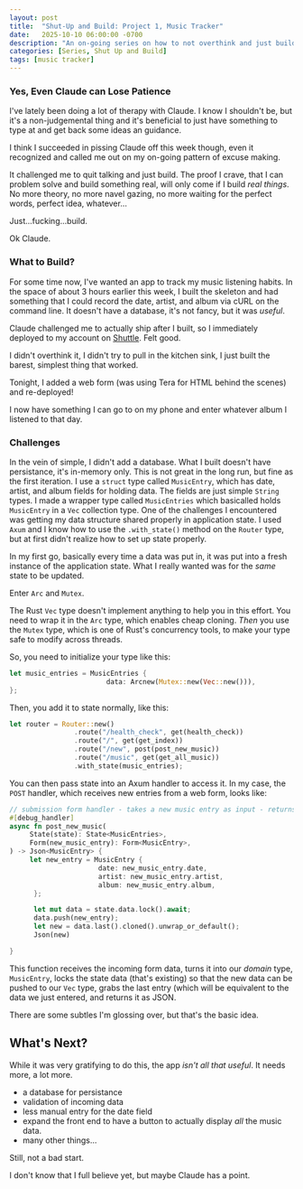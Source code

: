 ```yaml
---
layout: post
title:  "Shut-Up and Build: Project 1, Music Tracker"
date:   2025-10-10 06:00:00 -0700
description: "An on-going series on how to not overthink and just build."
categories: [Series, Shut Up and Build]
tags: [music tracker]
---
```


### Yes, Even Claude can Lose Patience

I've lately been doing a lot of therapy with Claude. I know I shouldn't be, but it's a non-judgemental thing and it's beneficial to just have something to type at and get back some ideas an guidance.

I think I succeeded in pissing Claude off this week though, even it recognized and called me out on my on-going pattern of excuse making.

<!--more-->

It challenged me to quit talking and just build. The proof I crave, that I can problem solve and build something real, will only come if I build *real things*. No more theory, no more navel gazing, no more waiting for the perfect words, perfect idea, whatever...

Just...fucking...build.

Ok Claude.

### What to Build?

For some time now, I've wanted an app to track my music listening habits. In the space of about 3 hours earlier this week, I built the skeleton and had something that I could record the date, artist, and album via cURL on the command line. It doesn't have a database, it's not fancy, but it was *useful*.

Claude challenged me to actually ship after I built, so I immediately deployed to my account on [Shuttle](https://shuttle.dev). Felt good.

I didn't overthink it, I didn't try to pull in the kitchen sink, I just built the barest, simplest thing that worked.

Tonight, I added a web form (was using Tera for HTML behind the scenes) and re-deployed!

I now have something I can go to on my phone and enter whatever album I listened to that day.

### Challenges

In the vein of simple, I didn't add a database. What I built doesn't have persistance, it's in-memory only. This is not great in the long run, but fine as the first iteration. I use a `struct` type called `MusicEntry`, which has date, artist, and album fields for holding data. The fields are just simple `String` types. I made a wrapper type called `MusicEntries` which basicalled holds `MusicEntry` in a `Vec` collection type. One of the challenges I encountered was getting my data structure shared properly in application state. I used `Axum` and I know how to use the `.with_state()` method on the `Router` type, but at first didn't realize how to set up state properly.

In my first go, basically every time a data was put in, it was put into a fresh instance of the application state. What I really wanted was for the *same* state to be updated.

Enter `Arc` and `Mutex`.

The Rust `Vec` type doesn't implement anything to help you in this effort. You need to wrap it in the `Arc` type, which enables cheap cloning. *Then* you use the `Mutex` type, which is one of Rust's concurrency tools, to make your type safe to modify across threads.

So, you need to initialize your type like this:

```rust
let music_entries = MusicEntries {
                        data: Arcnew(Mutex::new(Vec::new())),
};
```

Then, you add it to state normally, like this:

```rust
let router = Router::new()
                .route("/health_check", get(health_check))
                .route("/", get(get_index))
                .route("/new", post(post_new_music))
                .route("/music", get(get_all_music))
                .with_state(music_entries);
```

You can then pass state into an Axum handler to access it. In my case, the `POST` handler, which receives new entries from a web form, looks like:

```rust
// submission form handler - takes a new music entry as input - returns 200 OK and the entry
#[debug_handler]
async fn post_new_music(
     State(state): State<MusicEntries>,
     Form(new_music_entry): Form<MusicEntry>,
) -> Json<MusicEntry> {
     let new_entry = MusicEntry {
                      date: new_music_entry.date,
                      artist: new_music_entry.artist,
                      album: new_music_entry.album,
      };

      let mut data = state.data.lock().await;
      data.push(new_entry);
      let new = data.last().cloned().unwrap_or_default();
      Json(new)

}
```

This function receives the incoming form data, turns it into our *domain* type, `MusicEntry`, locks the state data (that's existing) so that the new data can be pushed to our `Vec` type, grabs the last entry (which will be equivalent to the data we just entered, and returns it as JSON.

There are some subtles I'm glossing over, but that's the basic idea.

## What's Next?

While it was very gratifying to do this, the app *isn't all that useful*. It needs more, a lot more.

- a database for persistance
- validation of incoming data
- less manual entry for the date field
- expand the front end to have a button to actually display *all* the music data.
- many other things...

Still, not a bad start.

I don't know that I full believe yet, but maybe Claude has a point.
